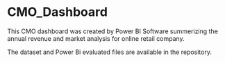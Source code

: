 # CMO_Dashboard

This CMO dashboard was created by Power BI Software summerizing the annual revenue and market analysis for online retail company.

The dataset and Power Bi evaluated files are available in the repository.
